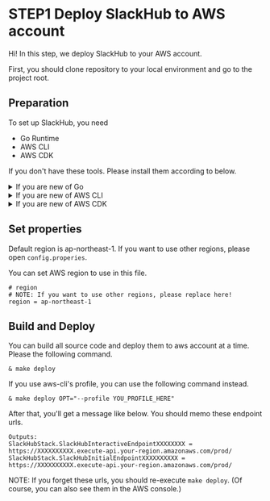 # STEP1 Deploy SlackHub to AWS account
Hi! In this step, we deploy SlackHub to your AWS account.

First, you should clone repository to your local environment and go to the project root. 

## Preparation
To set up SlackHub, you need 

- Go Runtime
- AWS CLI
- AWS CDK

If you don't have these tools. Please install them according to below.

<details>
<summary>If you are new of Go</summary>

Please visit [Go Official Page](https://golang.org/dl/) and download & install Go.

If you use macOS, you can install Go by using home brew.

```
$ brew install go
```

</details>

<details>
<summary>If you are new of AWS CLI</summary>

Please visit [how to page](https://docs.aws.amazon.com/cli/latest/userguide/install-cliv2.html) and install cli.

If you use macOS, you can install Go by using home brew.

```
$ brew install awscli
```

</details>

<details>
<summary>If you are new of AWS CDK</summary>

Please install cdk by npm command.

```
$ npm install -g aws-cdk
```

Then run the following command.

```
$ cdk bootstrap
```
</details>

## Set properties
Default region is ap-northeast-1. If you want to use other regions, please open `config.properies`.

You can set AWS region to use in this file.

```
# region
# NOTE: If you want to use other regions, please replace here!
region = ap-northeast-1
```

## Build and Deploy
You can build all source code and deploy them to aws account at a time. Please the following command.

```
& make deploy
```

If you use aws-cli's profile, you can use the following command instead.

```
& make deploy OPT="--profile YOU_PROFILE_HERE"
```

After that, you'll get a message like below. You should memo these endpoint urls.

```
Outputs:
SlackHubStack.SlackHubInteractiveEndpointXXXXXXXX = https://XXXXXXXXXX.execute-api.your-region.amazonaws.com/prod/
SlackHubStack.SlackHubInitialEndpointXXXXXXXXXX = https://XXXXXXXXXX.execute-api.your-region.amazonaws.com/prod/
```

NOTE: If you forget these urls, you should re-execute `make deploy`. (Of course, you can also see them in the AWS console.)
